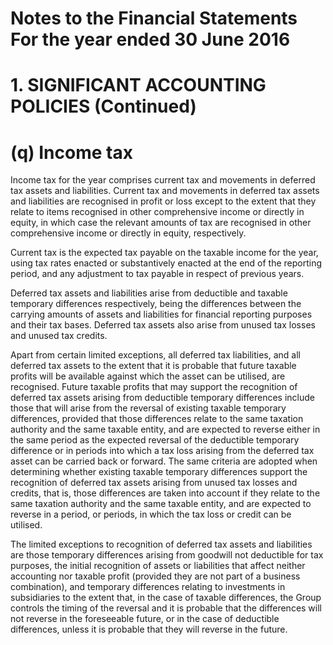 # Notes to the Financial Statements For the year ended 30 June 2016  

# 1. SIGNIFICANT ACCOUNTING POLICIES (Continued)  

# (q) Income tax  

Income tax for the year comprises current tax and movements in deferred tax assets and liabilities. Current tax and movements in deferred tax assets and liabilities are recognised in profit or loss except to the extent that they relate to items recognised in other comprehensive income or directly in equity, in which case the relevant amounts of tax are recognised in other comprehensive income or directly in equity, respectively.  

Current tax is the expected tax payable on the taxable income for the year, using tax rates enacted or substantively enacted at the end of the reporting period, and any adjustment to tax payable in respect of previous years.  

Deferred tax assets and liabilities arise from deductible and taxable temporary differences respectively, being the differences between the carrying amounts of assets and liabilities for financial reporting purposes and their tax bases. Deferred tax assets also arise from unused tax losses and unused tax credits.  

Apart from certain limited exceptions, all deferred tax liabilities, and all deferred tax assets to the extent that it is probable that future taxable profits will be available against which the asset can be utilised, are recognised. Future taxable profits that may support the recognition of deferred tax assets arising from deductible temporary differences include those that will arise from the reversal of existing taxable temporary differences, provided that those differences relate to the same taxation authority and the same taxable entity, and are expected to reverse either in the same period as the expected reversal of the deductible temporary difference or in periods into which a tax loss arising from the deferred tax asset can be carried back or forward. The same criteria are adopted when determining whether existing taxable temporary differences support the recognition of deferred tax assets arising from unused tax losses and credits, that is, those differences are taken into account if they relate to the same taxation authority and the same taxable entity, and are expected to reverse in a period, or periods, in which the tax loss or credit can be utilised.  

The limited exceptions to recognition of deferred tax assets and liabilities are those temporary differences arising from goodwill not deductible for tax purposes, the initial recognition of assets or liabilities that affect neither accounting nor taxable profit (provided they are not part of a business combination), and temporary differences relating to investments in subsidiaries to the extent that, in the case of taxable differences, the Group controls the timing of the reversal and it is probable that the differences will not reverse in the foreseeable future, or in the case of deductible differences, unless it is probable that they will reverse in the future.  